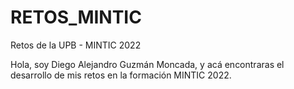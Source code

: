# RETOS_MINTIC
Retos de la UPB - MINTIC 2022

Hola, soy Diego Alejandro Guzmán Moncada, y acá encontraras el desarrollo de mis retos en la formación MINTIC 2022.
